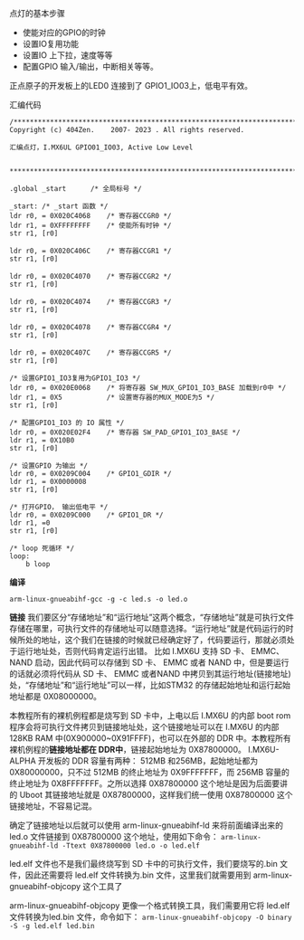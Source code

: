 点灯的基本步骤
- 使能对应的GPIO的时钟
- 设置IO复用功能
- 设置IO 上下拉，速度等等
- 配置GPIO 输入/输出，中断相关等等。

正点原子的开发板上的LED0 连接到了 GPIO1_IO03上，低电平有效。

汇编代码
```
/****************************************************************************
Copyright (c) 404Zen.    2007- 2023 . All rights reserved.

汇编点灯，I.MX6UL GPIO01_IO03, Active Low Level


*****************************************************************************/

.global _start      /* 全局标号 */

_start: /* _start 函数 */
ldr r0, = 0X020C4068    /* 寄存器CCGR0 */
ldr r1, = 0XFFFFFFFF    /* 使能所有时钟 */
str r1, [r0]

ldr r0, = 0X020C406C    /* 寄存器CCGR1 */
str r1, [r0]

ldr r0, = 0X020C4070    /* 寄存器CCGR2 */
str r1, [r0]

ldr r0, = 0X020C4074    /* 寄存器CCGR3 */
str r1, [r0]

ldr r0, = 0X020C4078    /* 寄存器CCGR4 */
str r1, [r0]

ldr r0, = 0X020C407C    /* 寄存器CCGR5 */
str r1, [r0]

/* 设置GPIO1_IO3复用为GPIO1_IO3 */
ldr r0, = 0X020E0068    /* 将寄存器 SW_MUX_GPIO1_IO3_BASE 加载到r0中 */
ldr r1, = 0X5           /* 设置寄存器的MUX_MODE为5 */
str r1, [r0]

/* 配置GPIO1_IO3 的 IO 属性 */
ldr r0, = 0X020E02F4    /* 寄存器 SW_PAD_GPIO1_IO3_BASE */
ldr r1, = 0X10B0
str r1, [r0]

/* 设置GPIO 为输出 */
ldr r0, = 0X0209C004    /* GPIO1_GDIR */
ldr r1, = 0X0000008
str r1, [r0]

/* 打开GPIO， 输出低电平 */
ldr r0, = 0X0209C000    /* GPIO1_DR */
ldr r1, =0
str r1, [r0]

/* loop 死循环 */
loop:
    b loop

```

**编译**
```
arm-linux-gnueabihf-gcc -g -c led.s -o led.o
```

**链接**
我们要区分“存储地址”和“运行地址”这两个概念，“存储地址”就是可执行文件存储在哪里，可执行文件的存储地址可以随意选择。“运行地址”就是代码运行的时候所处的地址，这个我们在链接的时候就已经确定好了，代码要运行，那就必须处于运行地址处，否则代码肯定运行出错。
	比如 I.MX6U 支持 SD 卡、 EMMC、 NAND 启动，因此代码可以存储到 SD 卡、 EMMC 或者 NAND 中，但是要运行的话就必须将代码从 SD 卡、 EMMC 或者NAND 中拷贝到其运行地址(链接地址)处，“存储地址”和“运行地址”可以一样，比如STM32 的存储起始地址和运行起始地址都是 0X08000000。

本教程所有的裸机例程都是烧写到 SD 卡中，上电以后 I.MX6U 的内部 boot rom 程序会将可执行文件拷贝到链接地址处，这个链接地址可以在 I.MX6U 的内部 128KB RAM 中(0X900000~0X91FFFF)，也可以在外部的 DDR 中。本教程所有裸机例程的**链接地址都在 DDR中**，链接起始地址为 0X87800000。 I.MX6U-ALPHA 开发板的 DDR 容量有两种： 512MB 和256MB，起始地址都为 0X80000000，只不过 512MB 的终止地址为 0X9FFFFFFF，而 256MB 容量的终止地址为 0X8FFFFFFF。之所以选择 0X87800000 这个地址是因为后面要讲的 Uboot 其链接地址就是 0X87800000，这样我们统一使用 0X87800000 这个链接地址，不容易记混。

确定了链接地址以后就可以使用 arm-linux-gnueabihf-ld 来将前面编译出来的 led.o 文件链接到 0X87800000 这个地址，使用如下命令：
`arm-linux-gnueabihf-ld -Ttext 0X87800000 led.o -o led.elf`

led.elf 文件也不是我们最终烧写到 SD 卡中的可执行文件，我们要烧写的.bin 文件，因此还需要将 led.elf 文件转换为.bin 文件，这里我们就需要用到 arm-linux-gnueabihf-objcopy 这个工具了

arm-linux-gnueabihf-objcopy 更像一个格式转换工具，我们需要用它将 led.elf 文件转换为led.bin 文件，命令如下：
`arm-linux-gnueabihf-objcopy -O binary -S -g led.elf led.bin`

